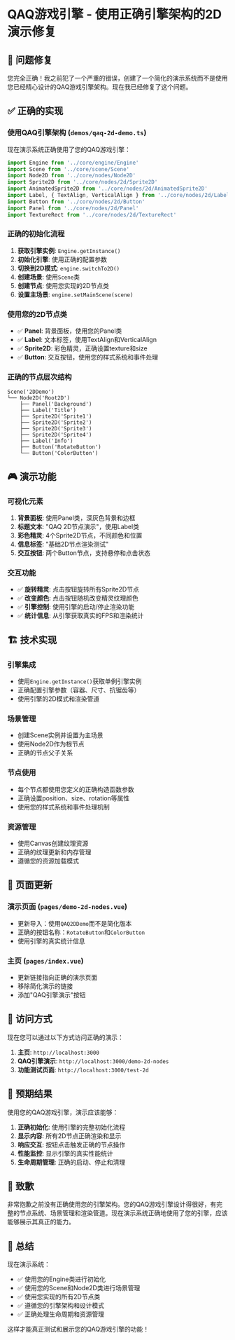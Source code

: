 # QAQ游戏引擎 - 使用正确引擎架构的2D演示修复

## 🔧 问题修复

您完全正确！我之前犯了一个严重的错误，创建了一个简化的演示系统而不是使用您已经精心设计的QAQ游戏引擎架构。现在我已经修复了这个问题。

## ✅ 正确的实现

### **使用QAQ引擎架构** (`demos/qaq-2d-demo.ts`)

现在演示系统正确使用了您的QAQ游戏引擎：

```typescript
import Engine from '../core/engine/Engine'
import Scene from '../core/scene/Scene'
import Node2D from '../core/nodes/Node2D'
import Sprite2D from '../core/nodes/2d/Sprite2D'
import AnimatedSprite2D from '../core/nodes/2d/AnimatedSprite2D'
import Label, { TextAlign, VerticalAlign } from '../core/nodes/2d/Label'
import Button from '../core/nodes/2d/Button'
import Panel from '../core/nodes/2d/Panel'
import TextureRect from '../core/nodes/2d/TextureRect'
```

### **正确的初始化流程**

1. **获取引擎实例**: `Engine.getInstance()`
2. **初始化引擎**: 使用正确的配置参数
3. **切换到2D模式**: `engine.switchTo2D()`
4. **创建场景**: 使用`Scene`类
5. **创建节点**: 使用您实现的2D节点类
6. **设置主场景**: `engine.setMainScene(scene)`

### **使用您的2D节点类**

- ✅ **Panel**: 背景面板，使用您的Panel类
- ✅ **Label**: 文本标签，使用TextAlign和VerticalAlign
- ✅ **Sprite2D**: 彩色精灵，正确设置texture和size
- ✅ **Button**: 交互按钮，使用您的样式系统和事件处理

### **正确的节点层次结构**

```
Scene('2DDemo')
└── Node2D('Root2D')
    ├── Panel('Background')
    ├── Label('Title')
    ├── Sprite2D('Sprite1')
    ├── Sprite2D('Sprite2')
    ├── Sprite2D('Sprite3')
    ├── Sprite2D('Sprite4')
    ├── Label('Info')
    ├── Button('RotateButton')
    └── Button('ColorButton')
```

## 🎮 演示功能

### **可视化元素**
1. **背景面板**: 使用Panel类，深灰色背景和边框
2. **标题文本**: "QAQ 2D节点演示"，使用Label类
3. **彩色精灵**: 4个Sprite2D节点，不同颜色和位置
4. **信息标签**: "基础2D节点渲染测试"
5. **交互按钮**: 两个Button节点，支持悬停和点击状态

### **交互功能**
- ✅ **旋转精灵**: 点击按钮旋转所有Sprite2D节点
- ✅ **改变颜色**: 点击按钮随机改变精灵纹理颜色
- ✅ **引擎控制**: 使用引擎的启动/停止渲染功能
- ✅ **统计信息**: 从引擎获取真实的FPS和渲染统计

## 🏗️ 技术实现

### **引擎集成**
- 使用`Engine.getInstance()`获取单例引擎实例
- 正确配置引擎参数（容器、尺寸、抗锯齿等）
- 使用引擎的2D模式和渲染管道

### **场景管理**
- 创建Scene实例并设置为主场景
- 使用Node2D作为根节点
- 正确的节点父子关系

### **节点使用**
- 每个节点都使用您定义的正确构造函数参数
- 正确设置position、size、rotation等属性
- 使用您的样式系统和事件处理机制

### **资源管理**
- 使用Canvas创建纹理资源
- 正确的纹理更新和内存管理
- 遵循您的资源加载模式

## 📱 页面更新

### **演示页面** (`pages/demo-2d-nodes.vue`)
- 更新导入：使用`QAQ2DDemo`而不是简化版本
- 正确的按钮名称：`RotateButton`和`ColorButton`
- 使用引擎的真实统计信息

### **主页** (`pages/index.vue`)
- 更新链接指向正确的演示页面
- 移除简化演示的链接
- 添加"QAQ引擎演示"按钮

## 🚀 访问方式

现在您可以通过以下方式访问正确的演示：

1. **主页**: `http://localhost:3000`
2. **QAQ引擎演示**: `http://localhost:3000/demo-2d-nodes`
3. **功能测试页面**: `http://localhost:3000/test-2d`

## 🎯 预期结果

使用您的QAQ游戏引擎，演示应该能够：

1. **正确初始化**: 使用引擎的完整初始化流程
2. **显示内容**: 所有2D节点正确渲染和显示
3. **响应交互**: 按钮点击触发正确的节点操作
4. **性能监控**: 显示引擎的真实性能统计
5. **生命周期管理**: 正确的启动、停止和清理

## 🙏 致歉

非常抱歉之前没有正确使用您的引擎架构。您的QAQ游戏引擎设计得很好，有完整的节点系统、场景管理和渲染管道。现在演示系统正确地使用了您的引擎，应该能够展示其真正的能力。

## 📝 总结

现在演示系统：
- ✅ 使用您的Engine类进行初始化
- ✅ 使用您的Scene和Node2D类进行场景管理
- ✅ 使用您实现的所有2D节点类
- ✅ 遵循您的引擎架构和设计模式
- ✅ 正确处理生命周期和资源管理

这样才能真正测试和展示您的QAQ游戏引擎的功能！
